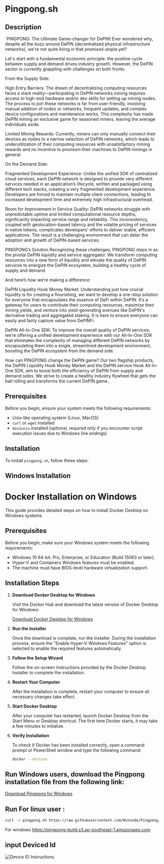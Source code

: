 # Pingpong.sh

## Description
`PINGPONG: The Ultimate Game-changer for DePIN!
Ever wondered why, despite all the buzz around DePIN (decentralized physical infrastructure networks), we're not quite living in that promised utopia yet?

Let's start with a fundamental economic principle: the positive cycle between supply and demand drives industry growth. However, the DePIN sector is currently grappling with challenges on both fronts:

From the Supply Side:

High Entry Barriers: The dream of decentralizing computing resources faces a stark reality—participating in DePIN networks mining requires access to high-end hardware and/or dev skills for setting up mining nodes. The process to join these networks is far from user-friendly, involving manual addition of nodes or networks, frequent updates, and complex device configurations and maintenance works. This complexity has made DePIN mining an exclusive game for seasoned miners, leaving the average individuals aside.

Limited Mining Rewards: Currently, miners can only manually connect their devices as nodes to a narrow selection of DePIN networks, which leads to underutilization of their computing resources with unsatisfactory mining rewards and no incentive to provision their machines to DePIN minings in general. 

On the Demand Side:

Fragmented Development Experience: Unlike the unified SDK of centralized cloud services, each DePIN network is designed to provide very different services needed in an application’s lifecycle, written and packaged using different tech stacks, creating a very fragmented development experience. Developers are forced to maintain multiple client connections, leading to increased development time and extremely high infrastructural overhead.

Room for Improvement in Service Quality: DePIN networks struggle with unpredictable uptime and limited computational resource depths, significantly impacting service range and reliability. This inconsistency, coupled with geolocation-based latency and the volatile pricing of services in native tokens, complicates developers' efforts to deliver stable, efficient applications. The result is a challenging environment that can deter the adoption and growth of DePIN-based services.

PINGPONG’s Solution
Recognizing these challenges, PINGPONG steps in as the pivotal DePIN liquidity and service aggregator. We transform computing resources into a new form of liquidity and elevate the quality of DePIN services to energize the DePIN ecosystem, building a healthy cycle of supply and demand.

And here’s how we’re making a difference:

DePIN Liquidity Hook Money Market: Understanding just how crucial liquidity is for creating a flourishing, we want to develop a one-stop solution for everyone that encapsulates the essence of DeFi within DePIN. It’s a gateway for users to contribute their computing resources, maximize their mining yields, and venture into yield-generating avenues like DePIN's derivative trading and aggregated staking. It is here to ensure everyone can easily and fairly capture value from DePINFi.

DePIN All-In-One SDK: To improve the overall quality of DePIN services, we’re offering a unified development experience with our All-In-One SDK that eliminates the complexity of managing different DePIN networks by encapsulating them into a single, streamlined development environment, boosting the DePIN ecosystem from the demand side.

How can PINGPONG change the DePIN game? 
Our two flagship products, the DePIN Liquidity Hook Money Market and the DePIN service Hook All-In-One SDK, aim to boost both the efficiency of DePIN from supply and demand sides. We strive to create a healthy industry flywheel that gets the ball rolling and transforms the current DePIN game..

## Prerequisites
Before you begin, ensure your system meets the following requirements:
- Unix-like operating system (Linux, MacOS)
- `curl` or `wget` installed
- `dos2unix` installed (optional, required only if you encounter script execution issues due to Windows line endings)


## Installation
To install `pingpong.sh`, follow these steps:

## Windows Installation
# Docker Installation on Windows

This guide provides detailed steps on how to install Docker Desktop on Windows systems.

## Prerequisites

Before you begin, make sure your Windows system meets the following requirements:

- Windows 10 64-bit: Pro, Enterprise, or Education (Build 15063 or later).
- Hyper-V and Containers Windows features must be enabled.
- The machine must have BIOS-level hardware virtualization support.

## Installation Steps

1. **Download Docker Desktop for Windows**

   Visit the Docker Hub and download the latest version of Docker Desktop for Windows:

   [Download Docker Desktop for Windows](https://hub.docker.com/editions/community/docker-ce-desktop-windows/)

2. **Run the Installer**

   Once the download is complete, run the installer. During the installation process, ensure the "Enable Hyper-V Windows Features" option is selected to enable the required features automatically.

3. **Follow the Setup Wizard**

   Follow the on-screen instructions provided by the Docker Desktop Installer to complete the installation.

4. **Restart Your Computer**

   After the installation is complete, restart your computer to ensure all necessary changes take effect.

5. **Start Docker Desktop**

   After your computer has restarted, launch Docker Desktop from the Start Menu or Desktop shortcut. The first time Docker starts, it may take a few minutes to initialize.

6. **Verify Installation**

   To check if Docker has been installed correctly, open a command prompt or PowerShell window and type the following command:

   ```bash
   docker --version

## Run Windows users, download the Pingpong installation file from the following link:

[Download Pingpong for Windows](https://pingpong-build.s3.ap-southeast-1.amazonaws.com)



 ## Run For linux user : 
   ```bash
   curl -o pingpong.sh https://raw.githubusercontent.com/Winnode/Pingpong/main/pingpong.sh && sed -i 's/\r$//' pingpong.sh && chmod +x pingpong.sh && ./pingpong.sh
   ```


For windows 
https://pingpong-build.s3.ap-southeast-1.amazonaws.com

##  input Deviced Id

![Device ID Instructions](https://raw.githubusercontent.com/Winnode/Pingpong/main/device%20ID.png "Device ID")



